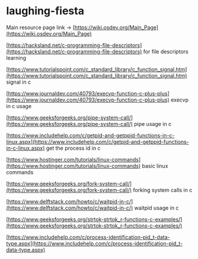 # laughing-fiesta

Main resource page link -> [https://wiki.osdev.org/Main_Page](https://wiki.osdev.org/Main_Page)

[https://hacksland.net/c-programming-file-descriptors](https://hacksland.net/c-programming-file-descriptors) for file descriptors learning

[https://www.tutorialspoint.com/c_standard_library/c_function_signal.htm](https://www.tutorialspoint.com/c_standard_library/c_function_signal.htm) signal in c

[https://www.journaldev.com/40793/execvp-function-c-plus-plus](https://www.journaldev.com/40793/execvp-function-c-plus-plus) execvp in c usage

[https://www.geeksforgeeks.org/pipe-system-call/](https://www.geeksforgeeks.org/pipe-system-call/) pipe usage in c

[https://www.includehelp.com/c/getpid-and-getppid-functions-in-c-linux.aspx](https://www.includehelp.com/c/getpid-and-getppid-functions-in-c-linux.aspx) get the process id in c

[https://www.hostinger.com/tutorials/linux-commands](https://www.hostinger.com/tutorials/linux-commands) basic linux commands

[https://www.geeksforgeeks.org/fork-system-call/](https://www.geeksforgeeks.org/fork-system-call/) forking system calls in c

[https://www.delftstack.com/howto/c/waitpid-in-c/](https://www.delftstack.com/howto/c/waitpid-in-c/) waitpid usage in c

[https://www.geeksforgeeks.org/strtok-strtok_r-functions-c-examples/](https://www.geeksforgeeks.org/strtok-strtok_r-functions-c-examples/)

[https://www.includehelp.com/c/process-identification-pid_t-data-type.aspx](https://www.includehelp.com/c/process-identification-pid_t-data-type.aspx)
